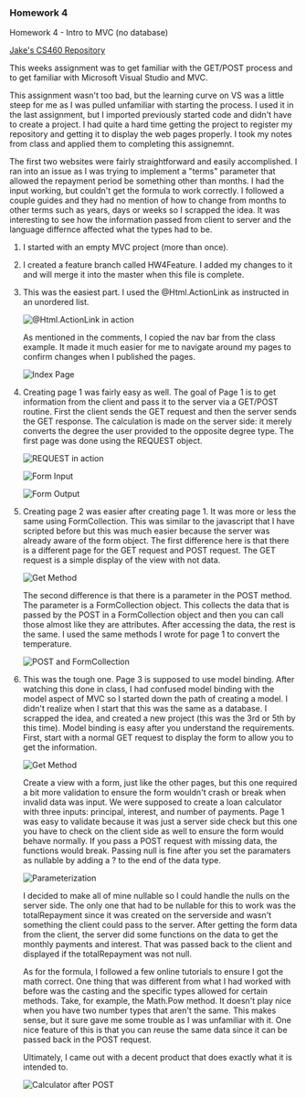 ### Homework 4

Homework 4 - Intro to MVC (no database)

[Jake's CS460 Repository](https://github.com/jthatfield15/cs460/)

This weeks assignment was to get familiar with the GET/POST process and to get familiar with 
Microsoft Visual Studio and MVC.

This assignment wasn't too bad, but the learning curve on VS was a little steep for me as I was pulled unfamiliar
with starting the process. I used it in the last assignment, but I imported previously started code and didn't have to 
create a project. I had quite a hard time getting the project to register my repository and getting it to display the 
web pages properly. I took my notes from class and applied them to completing this assignemnt.

The first two websites were fairly straightforward and easily accomplished. I ran into an issue as I was trying to 
implement a "terms" parameter that allowed the repayment period be something other than months. I had the input working,
but couldn't get the formula to work correctly. I followed a couple guides and they had no mention of how to change from
months to other terms such as years, days or weeks so I scrapped the idea. It was interesting to see how the information
passed from client to server and the language differnce affected what the types had to be. 

1. I started with an empty MVC project (more than once).

2. I created a feature branch called HW4Feature. I added my changes to it and will merge it into the master when this file is complete.

3. This was the easiest part. I used the @Html.ActionLink as instructed in an unordered list.

	![@Html.ActionLink in action](https://jthatfield15.github.io/cs460/hw4/3-1.JPG)
	
	As mentioned in the comments, I copied the nav bar from the class example. It made it much easier for me to navigate
	around my pages to confirm changes when I published the pages.
	
	![Index Page](https://jthatfield15.github.io/cs460/hw4/3-2.JPG)
	
4. Creating page 1 was fairly easy as well. The goal of Page 1 is to get information from the client and pass it to the 
	server via a GET/POST routine. First the client sends the GET request and then the server sends the GET response.
	The calculation is made on the server side: it merely converts the degree the user provided to the opposite degree type.
	The first page was done using the REQUEST object. 
	
	![REQUEST in action](https://jthatfield15.github.io/cs460/hw4/4-1.JPG)
	
	![Form Input](https://jthatfield15.github.io/cs460/hw4/4-2.JPG)
	
	![Form Output](https://jthatfield15.github.io/cs460/hw4/4-3.JPG)
	
5. Creating page 2 was easier after creating page 1. It was more or less the same using FormCollection. This was similar
	to the javascript that I have scripted before but this was much easier because the server was already aware of the 
	form object. The first difference here is that there is a different page for the GET request and POST request. 
	The GET request is a simple display of the view with not data.
	
	![Get Method](https://jthatfield15.github.io/cs460/hw4/5-1.JPG)
	
	The second difference is that there is a parameter in the POST method. The parameter is a FormCollection object. 
	This collects the data that is passed by the POST in a FormCollection object and then you can call those almost like
	they are attributes. After accessing the data, the rest is the same. I used the same methods I wrote for page 1 to 
	convert the temperature.
	
	![POST and FormCollection](https://jthatfield15.github.io/cs460/hw4/5-2.JPG)
	
6. This was the tough one. Page 3 is supposed to use model binding. After watching this done in class, I had confused
	model binding with the model aspect of MVC so I started down the path of creating a model. I didn't realize when I
	start that this was the same as a database. I scrapped the idea, and created a new project (this was the 3rd or 5th 
	by this time). Model binding is easy after you understand the requirements. First, start with a normal GET request to
	display the form to allow you to get the information. 

	![Get Method](https://jthatfield15.github.io/cs460/hw4/6-1.JPG)
	
	Create a view with a form, just like the other pages, but this one required a bit more validation to ensure the 
	form wouldn't crash or break when invalid data was input. We were supposed to create a loan calculator with three 
	inputs: principal, interest, and number of payments. Page 1 was easy to validate because it was just a server side check
	but this one you have to check on the client side as well to ensure the form would behave normally. If you pass a 
	POST request with missing data, the functions would break. Passing null is fine after you set the paramaters as 
	nullable by adding a ? to the end of the data type. 
	
	![Parameterization](https://jthatfield15.github.io/cs460/hw4/6-2.JPG)
	
	I decided to make all of mine nullable so I could handle the nulls on the server side. The only one that had to be
	nullable for this to work was the totalRepayment since it was created on the serverside and wasn't something the 
	client could pass to the server. After getting the form data from the client, the server did some functions on the 
	data to get the monthly payments and interest. That was passed back to the client and displayed if the totalRepayment
	was not null. 
	
	As for the formula, I followed a few online tutorials to ensure I got the math correct. One thing that was different
	from what I had worked with before was the casting and the specific types allowed for certain methods. Take, for
	example, the Math.Pow method. It doesn't play nice when you have two number types that aren't the same. This makes
	sense, but it sure gave me some trouble as I was unfamiliar with it. One nice feature of this is that you can 
	reuse the same data since it can be passed back in the POST request.
	
	Ultimately, I came out with a decent product that does exactly what it is intended to.
	
	![Calculator after POST](https://jthatfield15.github.io/cs460/hw4/6-3.JPG)
	
	
	